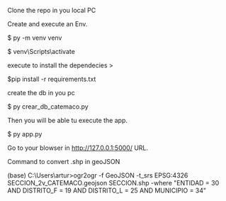 

Clone the repo in you local PC

Create and execute an Env. 

$ py -m venv venv


$ venv\Scripts\activate

execute to install the dependecies > 

$pip install -r requirements.txt

create the db in you pc

$ py crear_db_catemaco.py

Then you will be able tu execute the app. 

$ py app.py

Go to your blowser in http://127.0.0.1:5000/ URL. 

Command to convert .shp in geoJSON 

(base) C:\Users\artur>ogr2ogr -f GeoJSON -t_srs EPSG:4326 SECCION_2v_CATEMACO.geojson SECCION.shp -where "ENTIDAD = 30 AND DISTRITO_F = 19 AND DISTRITO_L = 25 AND MUNICIPIO = 34" 